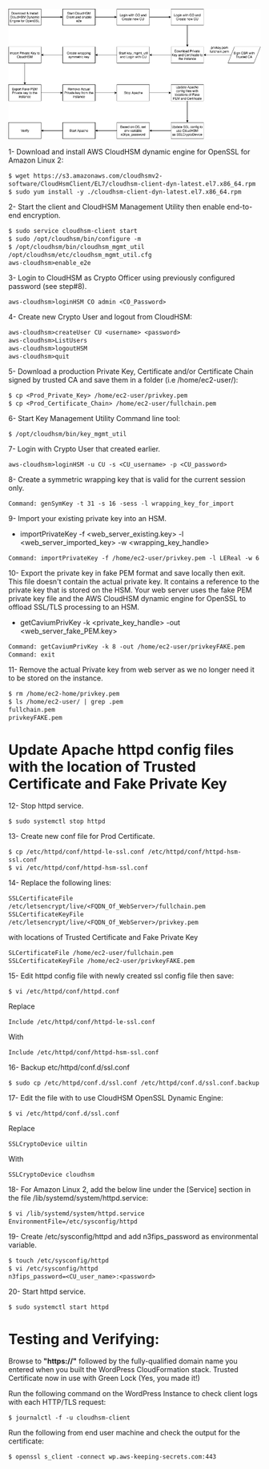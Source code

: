![SSL Offloading Flowchart](img/SSL_Offloading_Flowchart.png)


1- Download and install  AWS CloudHSM dynamic engine for OpenSSL for Amazon Linux 2:
```
$ wget https://s3.amazonaws.com/cloudhsmv2-software/CloudHsmClient/EL7/cloudhsm-client-dyn-latest.el7.x86_64.rpm
$ sudo yum install -y ./cloudhsm-client-dyn-latest.el7.x86_64.rpm
```
2- Start the client and CloudHSM Management Utility then enable end-to-end encryption.
```
$ sudo service cloudhsm-client start
$ sudo /opt/cloudhsm/bin/configure -m
$ /opt/cloudhsm/bin/cloudhsm_mgmt_util /opt/cloudhsm/etc/cloudhsm_mgmt_util.cfg
aws-cloudhsm>enable_e2e
```
3- Login to CloudHSM as Crypto Officer using previously configured password (see step#8).
```
aws-cloudhsm>loginHSM CO admin <CO_Password>
```
4- Create new Crypto User and logout from CloudHSM:
```
aws-cloudhsm>createUser CU <username> <password> 
aws-cloudhsm>ListUsers
aws-cloudhsm>logoutHSM
aws-cloudhsm>quit
```

5- Download a production Private Key, Certificate and/or Certificate Chain signed by trusted CA and save them in a folder (i.e /home/ec2-user/):
```
$ cp <Prod_Private_Key> /home/ec2-user/privkey.pem
$ cp <Prod_Certificate_Chain> /home/ec2-user/fullchain.pem
```

6- Start Key Management Utility Command line tool:
```
$ /opt/cloudhsm/bin/key_mgmt_util
```
7- Login with Crypto User that created earlier.
```
aws-cloudhsm>loginHSM -u CU -s <CU_username> -p <CU_password>
```

8- Create a symmetric wrapping key that is valid for the current session only.
```
Command: genSymKey -t 31 -s 16 -sess -l wrapping_key_for_import
```
9- Import your existing private key into an HSM.
- importPrivateKey -f <web_server_existing.key> -l <web_server_imported_key> -w <wrapping_key_handle>
```
Command: importPrivateKey -f /home/ec2-user/privkey.pem -l LEReal -w 6
```

10- Export the private key in fake PEM format and save locally then exit. This file doesn't contain the actual private key. It contains a reference to the private key that is stored on the HSM. Your web server uses the fake PEM private key file and the AWS CloudHSM dynamic
engine for OpenSSL to offload SSL/TLS processing to an HSM.
- getCaviumPrivKey -k <private_key_handle> -out <web_server_fake_PEM.key>
```
Command: getCaviumPrivKey -k 8 -out /home/ec2-user/privkeyFAKE.pem
Command: exit
```
11- Remove the actual Private key from web server as we no longer need it to be stored on the instance.
```
$ rm /home/ec2-home/privkey.pem
$ ls /home/ec2-user/ | grep .pem
fullchain.pem
privkeyFAKE.pem
```

# Update Apache httpd config files with the location of Trusted Certificate and Fake Private Key

12- Stop httpd service.
```
$ sudo systemctl stop httpd
```
13- Create new conf file for Prod Certificate.
```
$ cp /etc/httpd/conf/httpd-le-ssl.conf /etc/httpd/conf/httpd-hsm-ssl.conf
$ vi /etc/httpd/conf/httpd-hsm-ssl.conf
```
14- Replace the following lines:
```
SSLCertificateFile /etc/letsencrypt/live/<FQDN_Of_WebServer>/fullchain.pem
SSLCertificateKeyFile /etc/letsencrypt/live/<FQDN_Of_WebServer>/privkey.pem
```
with locations of Trusted Certificate and Fake Private Key
```
SLCertificateFile /home/ec2-user/fullchain.pem
SSLCertificateKeyFile /home/ec2-user/privkeyFAKE.pem
```
15- Edit httpd config file with newly created ssl config file then save:
```
$ vi /etc/httpd/conf/httpd.conf
```
Replace
```
Include /etc/httpd/conf/httpd-le-ssl.conf
```
With
```
Include /etc/httpd/conf/httpd-hsm-ssl.conf
```
16- Backup etc/httpd/conf.d/ssl.conf 
```
$ sudo cp /etc/httpd/conf.d/ssl.conf /etc/httpd/conf.d/ssl.conf.backup
```
17- Edit the file with to use CloudHSM OpenSSL Dynamic Engine:
```
$ vi /etc/httpd/conf.d/ssl.conf
```
Replace
```
SSLCryptoDevice uiltin
```
With
```
SSLCryptoDevice cloudhsm
```
18- For Amazon Linux 2, add the below line under the [Service] section in the file /lib/systemd/system/httpd.service: 
```
$ vi /lib/systemd/system/httpd.service
EnvironmentFile=/etc/sysconfig/httpd
```
19- Create /etc/sysconfig/httpd and add n3fips_password as environmental variable.
```
$ touch /etc/sysconfig/httpd
$ vi /etc/sysconfig/httpd
n3fips_password=<CU_user_name>:<password>
```
20- Start httpd service.
```
$ sudo systemctl start httpd
```

# Testing and Verifying:
Browse to **"https://"** followed by the fully-qualified domain name you entered when you built the WordPress CloudFormation stack.
Trusted Certificate now in use with Green Lock (Yes, you made it!)

Run the following command on the WordPress Instance to check client logs with each HTTP/TLS request:
```
$ journalctl -f -u cloudhsm-client
```
Run the following from end user machine and check the output for the certificate:
```
$ openssl s_client -connect wp.aws-keeping-secrets.com:443
```